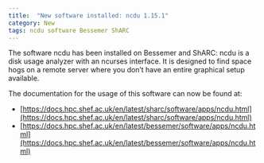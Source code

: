 ```yaml
---
title:  "New software installed: ncdu 1.15.1"
category: New
tags: ncdu software Bessemer ShARC
---
```


The software ncdu has been installed on Bessemer and ShARC: ncdu is a disk usage analyzer with an ncurses interface.
It is designed to find space hogs on a remote server where you don’t have an entire graphical setup available.

The documentation for the usage of this software can now be found at:

* [https://docs.hpc.shef.ac.uk/en/latest/sharc/software/apps/ncdu.html](https://docs.hpc.shef.ac.uk/en/latest/sharc/software/apps/ncdu.html)
* [https://docs.hpc.shef.ac.uk/en/latest/bessemer/software/apps/ncdu.html](https://docs.hpc.shef.ac.uk/en/latest/bessemer/software/apps/ncdu.html)
